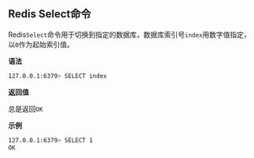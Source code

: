 ## Redis Select命令

Redis`Select`命令用于切换到指定的数据库，数据库索引号`index`用数字值指定，以`0`作为起始索引值。

**语法**

```bash
127.0.0.1:6379> SELECT index
```

**返回值**

总是返回`OK`

**示例**

```bash
127.0.0.1:6379> SELECT 1
OK
```

